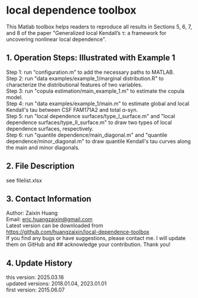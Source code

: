# local dependence toolbox

This Matlab toolbox helps readers to reproduce all results in Sections 5, 6, 7, and 8 of the paper "Generalized local Kendall’s τ: a framework for uncovering nonlinear local dependence".

## 1. Operation Steps: Illustrated with Example 1

   Step 1: run “configuration.m” to add the necessary paths to MATLAB.  
   Step 2: run "data examples/example_1/marginal distribution.R" to characterize the distributional features of two variables.  
   Step 3: run "copula estimation/main_example_1.m" to estimate the copula model.  
   Step 4: run "data examples/example_1/main.m" to estimate global and local Kendall's tau between CSF FAM171A2 and total α-syn.  
   Step 5: run "local dependence surfaces/type_I_surface.m" and "local dependence surfaces/type_II_surface.m" to draw two types of local dependence surfaces, respectively.  
   Step 6: run "quantile dependence/main_diagonal.m" and "quantile dependence/minor_diagonal.m" to draw quantile Kendall's tau curves along the main and minor diagonals.

## 2. File Description

   see filelist.xlsx
   
## 3. Contact Information  

   Author: Zaixin Huang  
   Email: eric.huangzaixin@gmail.com  
   Latest version can be downloaded from https://github.com/huangzaixin/local-dependence-toolbox  
   If you find any bugs or have suggestions, please contact me. I will update them on GitHub and ## acknowledge your contribution. Thank you!

## 4. Update History  

   this version: 2025.03.16  
   updated versions: 2018.01.04, 2023.01.01  
   first version: 2015.06.07
